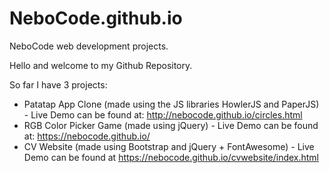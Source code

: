 # NeboCode.github.io
NeboCode web development projects.



Hello and welcome to my Github Repository.

So far I have 3 projects:
- Patatap App Clone (made using the JS libraries HowlerJS and PaperJS) - Live Demo can be found at: http://nebocode.github.io/circles.html
- RGB Color Picker Game (made using jQuery) - Live Demo can be found at: https://nebocode.github.io/
- CV Website (made using Bootstrap and jQuery + FontAwesome) - Live Demo can be found at https://nebocode.github.io/cvwebsite/index.html
